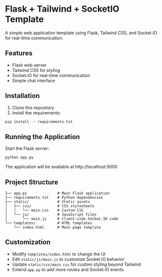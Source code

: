 # Flask + Tailwind + SocketIO Template

A simple web application template using Flask, Tailwind CSS, and Socket.IO for real-time communication.

## Features

- Flask web server
- Tailwind CSS for styling
- Socket.IO for real-time communication
- Simple chat interface

## Installation

1. Clone this repository
2. Install the requirements:

```bash
pip install -r requirements.txt
```

## Running the Application

Start the Flask server:

```bash
python app.py
```

The application will be available at http://localhost:5000

## Project Structure

```
├── app.py              # Main Flask application
├── requirements.txt    # Python dependencies
├── static/             # Static assets
│   ├── css/            # CSS stylesheets
│   │   └── main.css    # Custom CSS
│   └── js/             # JavaScript files
│       └── main.js     # Client-side Socket.IO code
└── templates/          # HTML templates
    └── index.html      # Main page template
```

## Customization

- Modify `templates/index.html` to change the UI
- Edit `static/js/main.js` to customize Socket.IO behavior
- Update `static/css/main.css` for custom styling beyond Tailwind
- Extend `app.py` to add more routes and Socket.IO events 